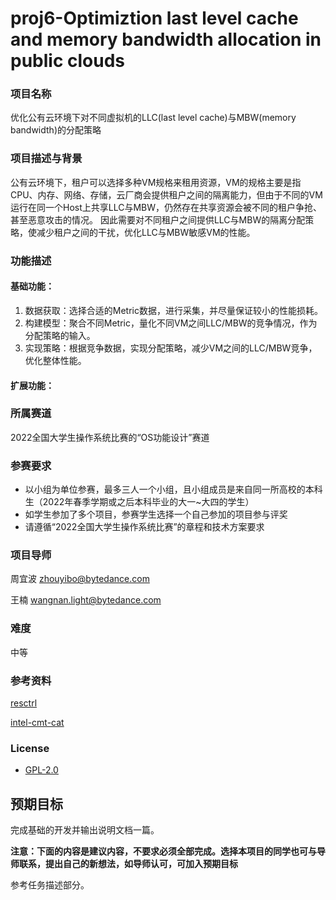 # proj6-Optimiztion last level cache and memory bandwidth allocation in public clouds
### 项目名称
优化公有云环境下对不同虚拟机的LLC(last level cache)与MBW(memory bandwidth)的分配策略

### 项目描述与背景
公有云环境下，租户可以选择多种VM规格来租用资源，VM的规格主要是指CPU、内存、网络、存储，云厂商会提供租户之间的隔离能力，但由于不同的VM运行在同一个Host上共享LLC与MBW，仍然存在共享资源会被不同的租户争抢、甚至恶意攻击的情况。
因此需要对不同租户之间提供LLC与MBW的隔离分配策略，使减少租户之间的干扰，优化LLC与MBW敏感VM的性能。

### 功能描述

#### 基础功能：
1. 数据获取：选择合适的Metric数据，进行采集，并尽量保证较小的性能损耗。
2. 构建模型：聚合不同Metric，量化不同VM之间LLC/MBW的竞争情况，作为分配策略的输入。
3. 实现策略：根据竞争数据，实现分配策略，减少VM之间的LLC/MBW竞争，优化整体性能。


#### 扩展功能：


### 所属赛道

2022全国大学生操作系统比赛的“OS功能设计”赛道



### 参赛要求

- 以小组为单位参赛，最多三人一个小组，且小组成员是来自同一所高校的本科生（2022年春季学期或之后本科毕业的大一~大四的学生）
- 如学生参加了多个项目，参赛学生选择一个自己参加的项目参与评奖
- 请遵循“2022全国大学生操作系统比赛”的章程和技术方案要求



### 项目导师

周宜波 zhouyibo@bytedance.com

王楠 wangnan.light@bytedance.com




### 难度

中等


### 参考资料
[resctrl](https://www.kernel.org/doc/html/latest/x86/resctrl.html)

[intel-cmt-cat](https://github.com/intel/intel-cmt-cat/wiki)  



### License

* [GPL-2.0](https://opensource.org/licenses/GPL-2.0)



## 预期目标

完成基础的开发并输出说明文档一篇。

**注意：下面的内容是建议内容，不要求必须全部完成。选择本项目的同学也可与导师联系，提出自己的新想法，如导师认可，可加入预期目标**

参考任务描述部分。